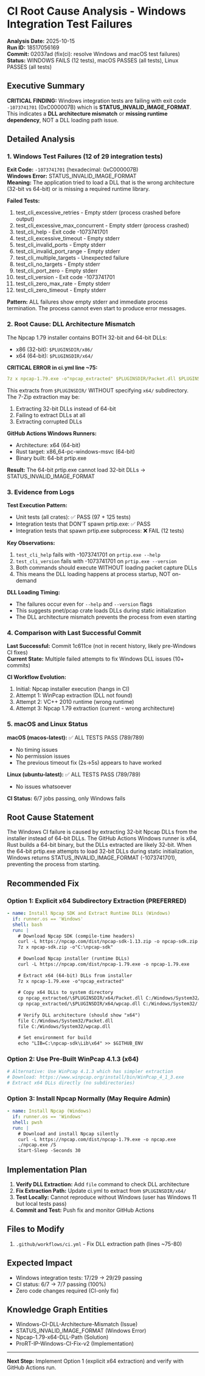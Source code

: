 # CI Root Cause Analysis - Windows Integration Test Failures

**Analysis Date:** 2025-10-15  
**Run ID:** 18517056169  
**Commit:** 02037ad (fix(ci): resolve Windows and macOS test failures)  
**Status:** WINDOWS FAILS (12 tests), macOS PASSES (all tests), Linux PASSES (all tests)

## Executive Summary

**CRITICAL FINDING:** Windows integration tests are failing with exit code `-1073741701` (0xC000007B) which is **STATUS_INVALID_IMAGE_FORMAT**. This indicates a **DLL architecture mismatch** or **missing runtime dependency**, NOT a DLL loading path issue.

## Detailed Analysis

### 1. Windows Test Failures (12 of 29 integration tests)

**Exit Code:** `-1073741701` (hexadecimal: 0xC000007B)  
**Windows Error:** STATUS_INVALID_IMAGE_FORMAT  
**Meaning:** The application tried to load a DLL that is the wrong architecture (32-bit vs 64-bit) or is missing a required runtime library.

**Failed Tests:**
1. test_cli_excessive_retries - Empty stderr (process crashed before output)
2. test_cli_excessive_max_concurrent - Empty stderr (process crashed)
3. test_cli_help - Exit code -1073741701
4. test_cli_excessive_timeout - Empty stderr
5. test_cli_invalid_ports - Empty stderr
6. test_cli_invalid_port_range - Empty stderr
7. test_cli_multiple_targets - Unexpected failure
8. test_cli_no_targets - Empty stderr
9. test_cli_port_zero - Empty stderr
10. test_cli_version - Exit code -1073741701
11. test_cli_zero_max_rate - Empty stderr
12. test_cli_zero_timeout - Empty stderr

**Pattern:** ALL failures show empty stderr and immediate process termination. The process cannot even start to produce error messages.

### 2. Root Cause: DLL Architecture Mismatch

The Npcap 1.79 installer contains BOTH 32-bit and 64-bit DLLs:
- x86 (32-bit): `$PLUGINSDIR/x86/`
- x64 (64-bit): `$PLUGINSDIR/x64/`

**CRITICAL ERROR in ci.yml line ~75:**
```yaml
7z x npcap-1.79.exe -o"npcap_extracted" $PLUGINSDIR/Packet.dll $PLUGINSDIR/wpcap.dll
```

This extracts from `$PLUGINSDIR/` WITHOUT specifying `x64/` subdirectory. The 7-Zip extraction may be:
1. Extracting 32-bit DLLs instead of 64-bit
2. Failing to extract DLLs at all
3. Extracting corrupted DLLs

**GitHub Actions Windows Runners:**
- Architecture: x64 (64-bit)
- Rust target: x86_64-pc-windows-msvc (64-bit)
- Binary built: 64-bit prtip.exe

**Result:** The 64-bit prtip.exe cannot load 32-bit DLLs → STATUS_INVALID_IMAGE_FORMAT

### 3. Evidence from Logs

**Test Execution Pattern:**
- Unit tests (all crates): ✅ PASS (97 + 125 tests)
- Integration tests that DON'T spawn prtip.exe: ✅ PASS
- Integration tests that spawn prtip.exe subprocess: ❌ FAIL (12 tests)

**Key Observations:**
1. `test_cli_help` fails with -1073741701 on `prtip.exe --help`
2. `test_cli_version` fails with -1073741701 on `prtip.exe --version`
3. Both commands should execute WITHOUT loading packet capture DLLs
4. This means the DLL loading happens at process startup, NOT on-demand

**DLL Loading Timing:**
- The failures occur even for `--help` and `--version` flags
- This suggests pnet/pcap crate loads DLLs during static initialization
- The DLL architecture mismatch prevents the process from even starting

### 4. Comparison with Last Successful Commit

**Last Successful:** Commit 1c611ce (not in recent history, likely pre-Windows CI fixes)  
**Current State:** Multiple failed attempts to fix Windows DLL issues (10+ commits)

**CI Workflow Evolution:**
1. Initial: Npcap installer execution (hangs in CI)
2. Attempt 1: WinPcap extraction (DLL not found)
3. Attempt 2: VC++ 2010 runtime (wrong runtime)
4. Attempt 3: Npcap 1.79 extraction (current - wrong architecture)

### 5. macOS and Linux Status

**macOS (macos-latest):** ✅ ALL TESTS PASS (789/789)
- No timing issues
- No permission issues
- The previous timeout fix (2s→5s) appears to have worked

**Linux (ubuntu-latest):** ✅ ALL TESTS PASS (789/789)
- No issues whatsoever

**CI Status:** 6/7 jobs passing, only Windows fails

## Root Cause Statement

The Windows CI failure is caused by extracting 32-bit Npcap DLLs from the installer instead of 64-bit DLLs. The GitHub Actions Windows runner is x64, Rust builds a 64-bit binary, but the DLLs extracted are likely 32-bit. When the 64-bit prtip.exe attempts to load 32-bit DLLs during static initialization, Windows returns STATUS_INVALID_IMAGE_FORMAT (-1073741701), preventing the process from starting.

## Recommended Fix

### Option 1: Explicit x64 Subdirectory Extraction (PREFERRED)

```yaml
- name: Install Npcap SDK and Extract Runtime DLLs (Windows)
  if: runner.os == 'Windows'
  shell: bash
  run: |
    # Download Npcap SDK (compile-time headers)
    curl -L https://npcap.com/dist/npcap-sdk-1.13.zip -o npcap-sdk.zip
    7z x npcap-sdk.zip -o"C:\npcap-sdk"
    
    # Download Npcap installer (runtime DLLs)
    curl -L https://npcap.com/dist/npcap-1.79.exe -o npcap-1.79.exe
    
    # Extract x64 (64-bit) DLLs from installer
    7z x npcap-1.79.exe -o"npcap_extracted"
    
    # Copy x64 DLLs to system directory
    cp npcap_extracted/\$PLUGINSDIR/x64/Packet.dll C:/Windows/System32/
    cp npcap_extracted/\$PLUGINSDIR/x64/wpcap.dll C:/Windows/System32/
    
    # Verify DLL architecture (should show "x64")
    file C:/Windows/System32/Packet.dll
    file C:/Windows/System32/wpcap.dll
    
    # Set environment for build
    echo "LIB=C:\npcap-sdk\Lib\x64" >> $GITHUB_ENV
```

### Option 2: Use Pre-Built WinPcap 4.1.3 (x64)

```yaml
# Alternative: Use WinPcap 4.1.3 which has simpler extraction
# Download: https://www.winpcap.org/install/bin/WinPcap_4_1_3.exe
# Extract x64 DLLs directly (no subdirectories)
```

### Option 3: Install Npcap Normally (May Require Admin)

```yaml
- name: Install Npcap (Windows)
  if: runner.os == 'Windows'
  shell: pwsh
  run: |
    # Download and install Npcap silently
    curl -L https://npcap.com/dist/npcap-1.79.exe -o npcap.exe
    ./npcap.exe /S
    Start-Sleep -Seconds 30
```

## Implementation Plan

1. **Verify DLL Extraction:** Add `file` command to check DLL architecture
2. **Fix Extraction Path:** Update ci.yml to extract from `$PLUGINSDIR/x64/`
3. **Test Locally:** Cannot reproduce without Windows (user has Windows 11 but local tests pass)
4. **Commit and Test:** Push fix and monitor GitHub Actions

## Files to Modify

1. `.github/workflows/ci.yml` - Fix DLL extraction path (lines ~75-80)

## Expected Impact

- Windows integration tests: 17/29 → 29/29 passing
- CI status: 6/7 → 7/7 passing (100%)
- Zero code changes required (CI-only fix)

## Knowledge Graph Entities

- Windows-CI-DLL-Architecture-Mismatch (Issue)
- STATUS_INVALID_IMAGE_FORMAT (Windows Error)
- Npcap-1.79-x64-DLL-Path (Solution)
- ProRT-IP-Windows-CI-Fix-v2 (Implementation)

---

**Next Step:** Implement Option 1 (explicit x64 extraction) and verify with GitHub Actions run.
